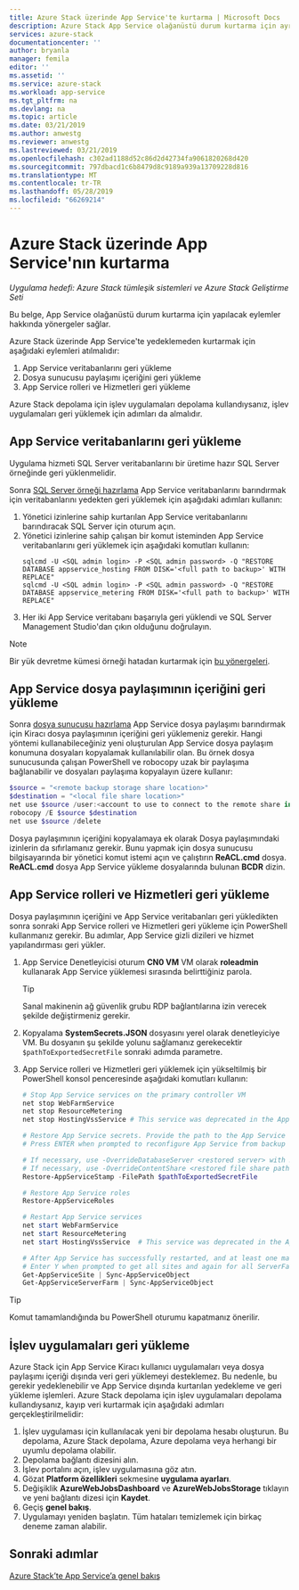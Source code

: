 ```yaml
---
title: Azure Stack üzerinde App Service'te kurtarma | Microsoft Docs
description: Azure Stack App Service olağanüstü durum kurtarma için ayrıntılı kılavuz
services: azure-stack
documentationcenter: ''
author: bryanla
manager: femila
editor: ''
ms.assetid: ''
ms.service: azure-stack
ms.workload: app-service
ms.tgt_pltfrm: na
ms.devlang: na
ms.topic: article
ms.date: 03/21/2019
ms.author: anwestg
ms.reviewer: anwestg
ms.lastreviewed: 03/21/2019
ms.openlocfilehash: c302ad1188d52c86d2d42734fa9061820268d420
ms.sourcegitcommit: 797dbacd1c6b8479d8c9189a939a13709228d816
ms.translationtype: MT
ms.contentlocale: tr-TR
ms.lasthandoff: 05/28/2019
ms.locfileid: "66269214"
---
```

# <a name="recovery-of-app-service-on-azure-stack"></a>Azure Stack üzerinde App Service'nın kurtarma

*Uygulama hedefi: Azure Stack tümleşik sistemleri ve Azure Stack Geliştirme Seti*  

Bu belge, App Service olağanüstü durum kurtarma için yapılacak eylemler hakkında yönergeler sağlar.

Azure Stack üzerinde App Service'te yedeklemeden kurtarmak için aşağıdaki eylemleri atılmalıdır:
1.  App Service veritabanlarını geri yükleme
2.  Dosya sunucusu paylaşımı içeriğini geri yükleme
3.  App Service rolleri ve Hizmetleri geri yükleme

Azure Stack depolama için işlev uygulamaları depolama kullandıysanız, işlev uygulamaları geri yüklemek için adımları da almalıdır.

## <a name="restore-the-app-service-databases"></a>App Service veritabanlarını geri yükleme
Uygulama hizmeti SQL Server veritabanlarını bir üretime hazır SQL Server örneğinde geri yüklenmelidir. 

Sonra [SQL Server örneği hazırlama](azure-stack-app-service-before-you-get-started.md#prepare-the-sql-server-instance) App Service veritabanlarını barındırmak için veritabanlarını yedekten geri yüklemek için aşağıdaki adımları kullanın:

1. Yönetici izinlerine sahip kurtarılan App Service veritabanlarını barındıracak SQL Server için oturum açın.
2. Yönetici izinlerine sahip çalışan bir komut isteminden App Service veritabanlarını geri yüklemek için aşağıdaki komutları kullanın:
    ```dos
    sqlcmd -U <SQL admin login> -P <SQL admin password> -Q "RESTORE DATABASE appservice_hosting FROM DISK='<full path to backup>' WITH REPLACE"
    sqlcmd -U <SQL admin login> -P <SQL admin password> -Q "RESTORE DATABASE appservice_metering FROM DISK='<full path to backup>' WITH REPLACE"
    ```
3. Her iki App Service veritabanı başarıyla geri yüklendi ve SQL Server Management Studio'dan çıkın olduğunu doğrulayın.

> [!NOTE]
> Bir yük devretme kümesi örneği hatadan kurtarmak için [bu yönergeleri](https://docs.microsoft.com/sql/sql-server/failover-clusters/windows/recover-from-failover-cluster-instance-failure?view=sql-server-2017). 

## <a name="restore-the-app-service-file-share-content"></a>App Service dosya paylaşımının içeriğini geri yükleme
Sonra [dosya sunucusu hazırlama](azure-stack-app-service-before-you-get-started.md#prepare-the-file-server) App Service dosya paylaşımı barındırmak için Kiracı dosya paylaşımının içeriğini geri yüklemeniz gerekir. Hangi yöntemi kullanabileceğiniz yeni oluşturulan App Service dosya paylaşım konumuna dosyaları kopyalamak kullanılabilir olan. Bu örnek dosya sunucusunda çalışan PowerShell ve robocopy uzak bir paylaşıma bağlanabilir ve dosyaları paylaşıma kopyalayın üzere kullanır:

```powershell
$source = "<remote backup storage share location>"
$destination = "<local file share location>"
net use $source /user:<account to use to connect to the remote share in the format of domain\username> *
robocopy /E $source $destination
net use $source /delete
```

Dosya paylaşımının içeriğini kopyalamaya ek olarak Dosya paylaşımındaki izinlerin da sıfırlamanız gerekir. Bunu yapmak için dosya sunucusu bilgisayarında bir yönetici komut istemi açın ve çalıştırın **ReACL.cmd** dosya. **ReACL.cmd** dosya App Service yükleme dosyalarında bulunan **BCDR** dizin.

## <a name="restore-app-service-roles-and-services"></a>App Service rolleri ve Hizmetleri geri yükleme
Dosya paylaşımının içeriğini ve App Service veritabanları geri yükledikten sonra sonraki App Service rolleri ve Hizmetleri geri yükleme için PowerShell kullanmanız gerekir. Bu adımlar, App Service gizli dizileri ve hizmet yapılandırması geri yükler.  

1. App Service Denetleyicisi oturum **CN0 VM** VM olarak **roleadmin** kullanarak App Service yüklemesi sırasında belirttiğiniz parola. 
    > [!TIP]
    > Sanal makinenin ağ güvenlik grubu RDP bağlantılarına izin verecek şekilde değiştirmeniz gerekir. 
2. Kopyalama **SystemSecrets.JSON** dosyasını yerel olarak denetleyiciye VM. Bu dosyanın şu şekilde yolunu sağlamanız gerekecektir `$pathToExportedSecretFile` sonraki adımda parametre. 
3. App Service rolleri ve Hizmetleri geri yüklemek için yükseltilmiş bir PowerShell konsol penceresinde aşağıdaki komutları kullanın:

    ```powershell
    # Stop App Service services on the primary controller VM
    net stop WebFarmService
    net stop ResourceMetering
    net stop HostingVssService # This service was deprecated in the App Service 1.5 release and is not required after the App Service 1.4 release.

    # Restore App Service secrets. Provide the path to the App Service secrets file copied from backup. For example, C:\temp\SystemSecrets.json.
    # Press ENTER when prompted to reconfigure App Service from backup 

    # If necessary, use -OverrideDatabaseServer <restored server> with Restore-AppServiceStamp when the restored database server has a different address than backed-up deployment.
    # If necessary, use -OverrideContentShare <restored file share path> with Restore-AppServiceStamp when the restored file share has a different path from backed-up deployment.
    Restore-AppServiceStamp -FilePath $pathToExportedSecretFile 

    # Restore App Service roles
    Restore-AppServiceRoles

    # Restart App Service services
    net start WebFarmService
    net start ResourceMetering
    net start HostingVssService  # This service was deprecated in the App Service 1.5 release and is not required after the App Service 1.4 release.

    # After App Service has successfully restarted, and at least one management server is in ready state, synchronize App Service objects to complete the restore
    # Enter Y when prompted to get all sites and again for all ServerFarm entities.
    Get-AppServiceSite | Sync-AppServiceObject
    Get-AppServiceServerFarm | Sync-AppServiceObject
    ```

> [!TIP]
> Komut tamamlandığında bu PowerShell oturumu kapatmanız önerilir.

## <a name="restore-function-apps"></a>İşlev uygulamaları geri yükleme 
Azure Stack için App Service Kiracı kullanıcı uygulamaları veya dosya paylaşımı içeriği dışında veri geri yüklemeyi desteklemez. Bu nedenle, bu gerekir yedeklenebilir ve App Service dışında kurtarılan yedekleme ve geri yükleme işlemleri. Azure Stack depolama için işlev uygulamaları depolama kullandıysanız, kayıp veri kurtarmak için aşağıdaki adımları gerçekleştirilmelidir:

1. İşlev uygulaması için kullanılacak yeni bir depolama hesabı oluşturun. Bu depolama, Azure Stack depolama, Azure depolama veya herhangi bir uyumlu depolama olabilir.
2. Depolama bağlantı dizesini alın.
3. İşlev portalını açın, işlev uygulamasına göz atın.
4. Gözat **Platform özellikleri** sekmesine **uygulama ayarları**.
5. Değişiklik **AzureWebJobsDashboard** ve **AzureWebJobsStorage** tıklayın ve yeni bağlantı dizesi için **Kaydet**.
6. Geçiş **genel bakış**.
7. Uygulamayı yeniden başlatın. Tüm hataları temizlemek için birkaç deneme zaman alabilir.

## <a name="next-steps"></a>Sonraki adımlar
[Azure Stack’te App Service’a genel bakış](azure-stack-app-service-overview.md)